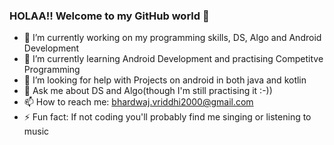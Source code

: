 ### HOLAA!! Welcome to my GitHub world 👋 

- 🔭 I’m currently working on my programming skills, DS, Algo and Android Development
- 🌱 I’m currently learning Android Development and practising Competitve Programming
- 🤔 I’m looking for help with Projects on android in both java and kotlin
- 💬 Ask me about DS and Algo(though I'm still practising it :-))
- 📫 How to reach me: bhardwaj.vriddhi2000@gmail.com
- ⚡ Fun fact: If not coding you'll probably find me singing or listening to music
